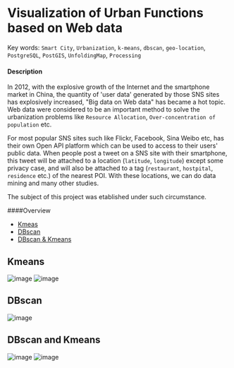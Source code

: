 # Visualization of Urban Functions based on Web data
Key words: `Smart City`, `Urbanization`, `k-means`, `dbscan`, `geo-location`, `PostgreSQL`, `PostGIS`, `UnfoldingMap`, `Processing`

#### Description
In 2012, with the explosive growth of the Internet and the smartphone market in China, the quantity of 'user data' generated by those SNS sites has explosively increased, "Big data on Web data" has became a hot topic. Web data were considered to be an important method to solve the urbanization problems like `Resource Allocation`, `Over-concentration of population` etc. 

For most popular SNS sites such like Flickr, Facebook, Sina Weibo etc, has their own Open API platform which can be used to access to their users' public data. When people post a tweet on a SNS site with their smartphone, this tweet will be attached to a location (`latitude`, `longitude`) except some privacy case, and will also be attached to a tag (`restaurant`, `hostpital`, `residence` etc.) of the nearest POI. With these locations, we can do data mining and many other studies.

The subject of this project was etablished under such circumstance.

####Overview
* [Kmeas](#kmeans)
* [DBscan](#dbscan)
* [DBscan & Kmeans](#dbscan-and-kmeans)

## Kmeans
![image](https://github.com/ZENG-Yuhao/Visualization-of-urban-functions-based-on-web-datas/blob/master/screenshots/result1.png)
![image](https://github.com/ZENG-Yuhao/Visualization-of-urban-functions-based-on-web-datas/blob/master/screenshots/result2.png)

## DBscan
![image](https://github.com/ZENG-Yuhao/Visualization-of-urban-functions-based-on-web-datas/blob/master/screenshots/dbscan2.png)

## DBscan and Kmeans
![image](https://github.com/ZENG-Yuhao/Visualization-of-urban-functions-based-on-web-datas/blob/master/screenshots/6.png)
![image](https://github.com/ZENG-Yuhao/Visualization-of-urban-functions-based-on-web-datas/blob/master/screenshots/9.png)

